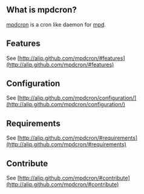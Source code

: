## What is mpdcron?
[mpdcron](http://alip.github/mpdcron) is a cron like daemon for [mpd](http://mpd.wikia.com/).  

## Features
See [http://alip.github.com/mpdcron/#features](http://alip.github.com/mpdcron/#features)

## Configuration
See [http://alip.github.com/mpdcron/configuration/](http://alip.github.com/mpdcron/configuration/)

## Requirements
See [http://alip.github.com/mpdcron/#requirements](http://alip.github.com/mpdcron/#requirements)

## Contribute
See [http://alip.github.com/mpdcron/#contribute](http://alip.github.com/mpdcron/#contribute)

<!-- vim: set ft=mkd spell spelllang=en sw=4 sts=4 et : -->
